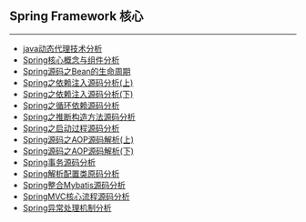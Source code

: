 ## Spring Framework 核心

***

- [java动态代理技术分析](docs/spring/1.java动态代理技术分析.md)
- [Spring核心概念与组件分析](docs/spring/2.Spring核心概念与组件分析.md)
- [Spring源码之Bean的生命周期](docs/spring/3.SpringBean的生命周期.md)
- [Spring之依赖注入源码分析(上)](docs/spring/4.Spring依赖注入源码解析(上).md)
- [Spring之依赖注入源码分析(下)](docs/spring/5.Spring依赖注入源码解析(下).md)
- [Spring之循环依赖源码分析](docs/spring/6.Spring之循环依赖底层源码解析.md)
- [Spring之推断构造方法源码分析](docs/spring/Spring之推断构造方法源码解析.md)
- [Spring之启动过程源码分析](docs/spring/Spring之启动过程源码解析.md)
- [Spring源码之AOP源码解析(上)](docs/spring/Spring-AOP源码解析(上).md)
- [Spring源码之AOP源码解析(下)](docs/spring/Spring-AOP源码解析(下).md)
- [Spring事务源码分析](docs/spring/Spring事务源码分析.md)
- [Spring解析配置类原码分析](docs/spring/Spring解析配置类源码分析.md)
- [Spring整合Mybatis源码分析](docs/spring/Spring整合Mybatis源码分析.md)
- [SpringMVC核心流程源码分析](docs/spring/SpringMVC源码分析.md)
- [Spring异常处理机制分析](docs/spring/Spring异常处理机制分析.md)

[comment]: <> (- Spring-缓存原理源码分析)
